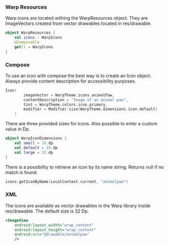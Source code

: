 ### Warp Resources

Warp icons are located withing the WarpResources object. They are ImageVectors created from vector drawables located in res/drawable.  

```kotlin
object WarpResources {
    val icons : WarpIcons
    @Composable
    get() = WarpIcons
}
```

### Compose

To use an icon with compose the best way is to create an Icon object. Always provide content description for accessibility purposes. 


```kotlin
Icon(
        imageVector = WarpTheme.icons.animalPaw,
        contentDescription = "Image of an animal paw",
        tint = WarpTheme.colors.icon.primary,
        modifier = Modifier.size(WarpTheme.dimensions.icon.default)
    )
```

There are three provided sizes for icons. Also possible to enter a custom value in Dp.

```kotlin
object WarpIconDimensions {
    val small = 16.dp
    val default = 24.dp
    val large = 32.dp
}
```
There is a possibility to retrieve an icon by its name string. Returns null if no match is found.

```kotlin
icons.getIconByName(LocalContext.current, "animalpaw")
```

### XML

The icons are available as vector drawables in the Warp library inside res/drawable. The default size is 32 Dp.

```xml
<ImageView
    android:layout_width="wrap_content"
    android:layout_height="wrap_content"
    android:src="@drawable/animalpaw"
    />
```
